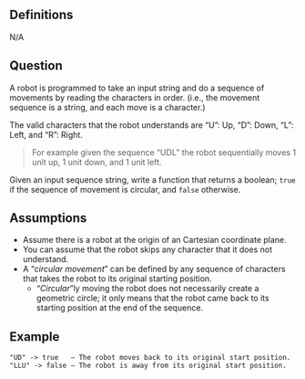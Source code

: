 ## Definitions

N/A

## Question

A robot is programmed to take an input string and do a sequence of movements by reading the characters in order.
(i.e., the movement sequence is a string, and each move is a character.)

The valid characters that the robot understands are “U”: Up, “D”: Down, “L”: Left, and “R”: Right.

> For example given the sequence “UDL” the robot sequentially moves 1 unit up, 1 unit down, and 1 unit left.

Given an input sequence string, write a function that returns a boolean; `true` if the sequence of movement is circular, and `false` otherwise.

## Assumptions

* Assume there is a robot at the origin of an Cartesian coordinate plane.
* You can assume that the robot skips any character that it does not understand.
* A “*circular movement*” can be defined by any sequence of characters that takes the robot to its original starting position.
    * “*Circular*”ly moving the robot does not necessarily create a geometric circle; it only means that the robot came back to its starting position at the end of the sequence.

## Example

```text
"UD" -> true   — The robot moves back to its original start position.
"LLU" -> false — The robot is away from its original start position. 
```
